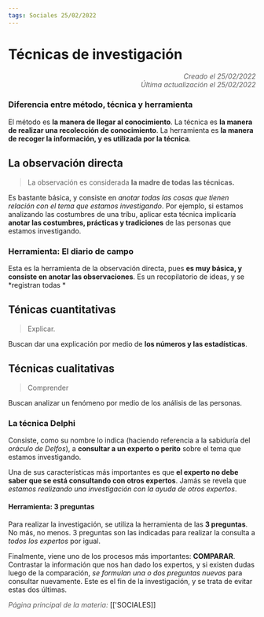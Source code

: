 ```yaml
---
tags: Sociales 25/02/2022
---
```


# Técnicas de investigación
<div style="text-align: right; opacity: 0.7; font-style: italic;">Creado el 25/02/2022</div>
<div style="text-align: right; opacity: 0.7; font-style: italic;">Última actualización el 25/02/2022</div>

### Diferencia entre método, técnica y herramienta

El método es **la manera de llegar al conocimiento**.
La técnica es **la manera de realizar una recolección de conocimiento**.
La herramienta es **la manera de recoger la información, y es utilizada por la técnica**.

## La observación directa 

> La observación es considerada **la madre de todas las técnicas.**

Es bastante básica, y consiste en *anotar todas las cosas que tienen relación con el tema que estamos investigando*. Por ejemplo, si estamos analizando las costumbres de una tríbu, aplicar esta técnica implicaría **anotar las costumbres, prácticas y tradiciones** de las personas que estamos investigando.

### Herramienta: El diario de campo

Esta es la herramienta de la observación directa, pues **es muy básica, y consiste en anotar las observaciones**. Es un recopilatorio de ideas, y se *registran todas *


## Ténicas cuantitativas

> Explicar.

Buscan dar una explicación por medio de **los números y las estadísticas**.




## Técnicas cualitativas

> Comprender

Buscan analizar un fenómeno por medio de los análisis de las personas.

### La técnica Delphi

Consiste, como su nombre lo indica (haciendo referencia a la sabiduría del *oráculo de Delfos*), a **consultar a un experto o perito** sobre el tema que estamos investigando.

Una de sus características más importantes es que **el experto no debe saber que se está consultando con otros expertos**. Jamás se revela que *estamos realizando una investigación con la ayuda de otros expertos*.

#### Herramienta: 3 preguntas

Para realizar la investigación, se utiliza la herramienta de las **3 preguntas**. No más, no menos. 3 preguntas son las indicadas para realizar la consulta a *todos los expertos* por igual.

Finalmente, viene uno de los procesos más importantes: **COMPARAR**. Contrastar la información que nos han dado los expertos, y si existen dudas luego de la comparación, *se formulan una o dos preguntas nuevas* para consultar nuevamente. Este es el fin de la investigación, y se trata de evitar estas dos últimas.

<span style="opacity: 0.7; font-style: italic;">Página principal de la materia:</span> [['SOCIALES]]